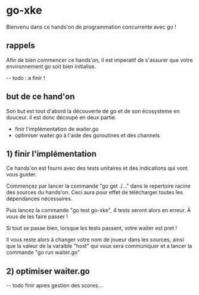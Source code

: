 # go-xke

Bienvenu dans ce hands'on de programmation concurrente avec go !

## rappels

Afin de bien commencer ce hands'on, il est imperatif de s'assurer que votre environnement go soit bien initialise.

-- todo : a finir !

## but de ce hand'on

Son but est tout d'abord la découverte de go et de son écosysteme en douceur. Il est donc découpé en deux partie.

- finir l'implémentation de waiter.go
- optimiser waiter.go à l'aide des goroutines et des channels

## 1) finir l'implémentation

Ce hands'on est fourni avec des tests unitaires et des indications qui vont vous guider.

Commençez par lancer la commande "go get ./..." dans le repertoire racine des sources du hands'on. Ceci aura pour effet
de télécharger toutes les dépendances nécessaires.

Puis lancez la commande "go test go-xke", 4 tests seront alors en erreur. À vous de les faire passer !

Si tout se passe bien, lorsque les tests passent, votre waiter est pret !

Il vous reste alors à changer votre nom de joueur dans les sources, ainsi que la valeur de la varaible "host" qui vous sera
communiquer et a lancer la commande "go run waiter.go"

## 2) optimiser waiter.go

-- todo finir apres gestion des scores...




